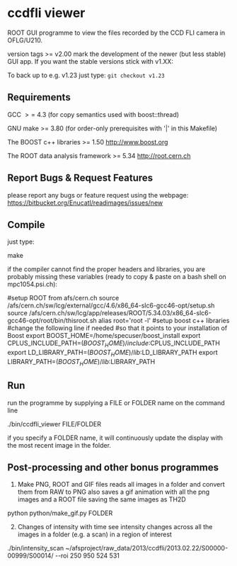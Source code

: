 ccdfli viewer
==========

ROOT GUI programme to view the files recorded by the CCD
FLI camera in OFLG/U210.

version tags >= v2.00 mark the development of the newer (but less stable) GUI app.
If you want the stable versions stick with v1.XX:

To back up to e.g. v1.23 just type:
`git checkout v1.23`


Requirements
----------

GCC $>=$ 4.3 (for copy semantics used with boost::thread)

GNU make >= 3.80 (for order-only prerequisites with '|' in this Makefile)

The BOOST c++ libraries >= 1.50
http://www.boost.org

The ROOT data analysis framework >= 5.34
http://root.cern.ch


Report Bugs & Request Features
----------
please report any bugs or feature request using the webpage:
https://bitbucket.org/Enucatl/readimages/issues/new


Compile
----------
just type:

make


if the compiler cannot find the proper headers and libraries, you are
    probably missing these variables (ready to copy & paste on a bash shell
    on mpc1054.psi.ch):

#setup ROOT from afs/cern.ch
source /afs/cern.ch/sw/lcg/external/gcc/4.6/x86_64-slc6-gcc46-opt/setup.sh
source /afs/cern.ch/sw/lcg/app/releases/ROOT/5.34.03/x86_64-slc6-gcc46-opt/root/bin/thisroot.sh
alias root='root -l'
#setup boost c++ libraries
#change the following line if needed
#so that it points to your installation of Boost
export BOOST_HOME=/home/specuser/boost_install
export CPLUS_INCLUDE_PATH=$(BOOST_HOME)/include:$CPLUS_INCLUDE_PATH
export LD_LIBRARY_PATH=$(BOOST_HOME)/lib:$LD_LIBRARY_PATH
export LIBRARY_PATH=$(BOOST_HOME)/lib:$LIBRARY_PATH


Run
----------------------
run the programme by supplying a FILE or FOLDER name on the command line

./bin/ccdfli_viewer FILE/FOLDER

if you specify a FOLDER name, it will continuously update the display with
    the most recent image in the folder.


Post-processing and other bonus programmes
----------------------

1) Make PNG, ROOT and GIF files
reads all images in a folder and convert them from RAW to PNG
also saves a gif animation with all the png images and a ROOT file saving
the same images as TH2D

python python/make_gif.py FOLDER

2) Changes of intensity with time
see intensity changes across all the images in a folder (e.g. a scan) in 
a region of interest

./bin/intensity_scan ~/afsproject/raw_data/2013/ccdfli/2013.02.22/S00000-00999/S00014/ --roi 250 950 524 531
